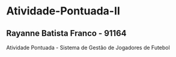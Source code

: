 # Atividade-Pontuada-II
## Rayanne Batista Franco - 91164
Atividade Pontuada - Sistema de Gestão de Jogadores de Futebol
